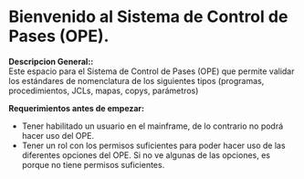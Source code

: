 # Bienvenido al Sistema de Control de Pases (OPE).

**Descripcion General::**  
Este espacio para el Sistema de Control de Pases (OPE) que permite validar los estándares de nomenclatura de los siguientes tipos (programas, procedimientos, JCLs, mapas, copys, parámetros)

<div class="important">
<b>Requerimientos antes de empezar:</b>

- Tener habilitado un usuario en el mainframe, de lo contrario no podrá hacer uso del OPE.  
- Tener un rol con los permisos suficientes para poder hacer uso de las diferentes opciones del OPE. Si no ve algunas de las opciones, es porque no tiene permisos suficientes.
</div>